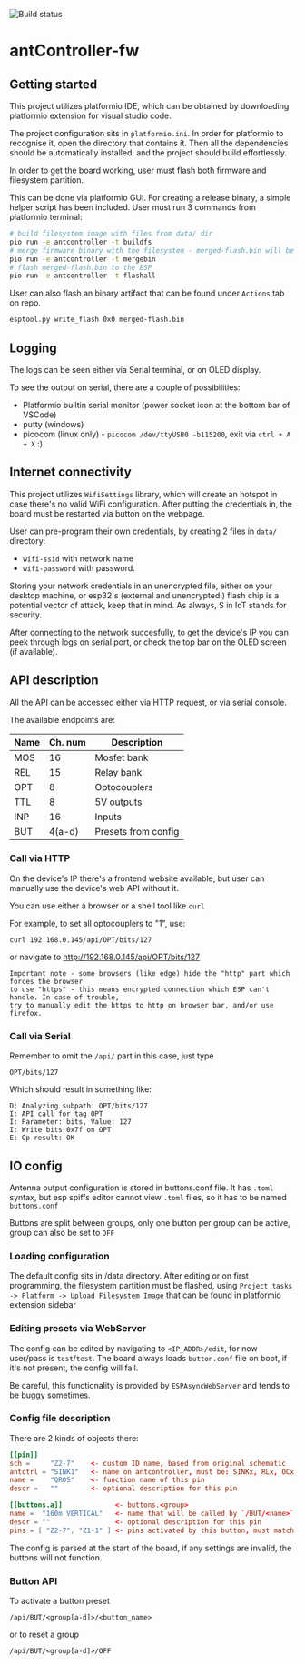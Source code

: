 ![Build status](https://github.com/cr1tbit/antcontroller-fw/actions/workflows/create-binary.yml/badge.svg)

# antController-fw

## Getting started

This project utilizes platformio IDE, which can be obtained by downloading platformio extension for visual studio code.

The project configuration sits in `platformio.ini`. In order for platformio to recognise it, open the directory that contains it. Then all the dependencies should be automatically installed, and the project should build effortlessly.

In order to get the board working, user must flash both firmware and filesystem partition.

This can be done via platformio GUI. For creating a release binary, a simple helper script has been included. User must run 3 commands from platformio terminal:

``` bash
# build filesystem image with files from data/ dir
pio run -e antcontroller -t buildfs
# merge firmware binary with the filesystem - merged-flash.bin will be created
pio run -e antcontroller -t mergebin
# flash merged-flash.bin to the ESP
pio run -e antcontroller -t flashall
```

User can also flash an binary artifact that can be found under `Actions` tab on repo.

``` bash
esptool.py write_flash 0x0 merged-flash.bin
```

## Logging

The logs can be seen either via Serial terminal, or on OLED display.

To see the output on serial, there are a couple of possibilities:

* Platformio builtin serial monitor (power socket icon at the bottom bar of VSCode)
* putty (windows)
* picocom (linux only) - `picocom /dev/ttyUSB0 -b115200`, exit via `ctrl + A + X` :)

## Internet connectivity

This project utilizes `WifiSettings` library, which will create an hotspot in case there's no valid WiFi configuration. After putting the credentials in, the board must be restarted via button on the webpage.

User can pre-program their own credentials, by creating 2 files in `data/` directory: 
 * `wifi-ssid` with network name
 * `wifi-password` with password.

Storing your network credentials in an unencrypted file, either on your desktop machine, or esp32's (external and unencrypted!) flash chip is a potential vector of attack, keep that in mind. As always, S in IoT stands for security.

After connecting to the network succesfully, to get the device's IP you can peek through logs on serial port, or check the top bar on the OLED screen (if available).

## API description

All the API can be accessed either via HTTP request, or via serial console.

The available endpoints are:

| Name| Ch. num | Description         |
| --- | ---     | ----------          |
| MOS | 16      | Mosfet bank         |
| REL | 15      | Relay bank          |
| OPT | 8       | Optocouplers        |
| TTL | 8       | 5V outputs          |
| INP | 16      | Inputs              |
| BUT | 4(a-d)  | Presets from config |

### Call via HTTP

On the device's IP there's a frontend website available, but user
can manually use the device's web API without it.

You can use either a browser or a shell tool like `curl`

For example, to set all optocouplers to "1", use:

`curl 192.168.0.145/api/OPT/bits/127`

or navigate to http://192.168.0.145/api/OPT/bits/127

    Important note - some browsers (like edge) hide the "http" part which forces the browser
    to use "https" - this means encrypted connection which ESP can't handle. In case of trouble,
    try to manually edit the https to http on browser bar, and/or use firefox.

### Call via Serial

Remember to omit the `/api/` part in this case, just type

`OPT/bits/127`

Which should result in something like:

```
D: Analyzing subpath: OPT/bits/127
I: API call for tag OPT
I: Parameter: bits, Value: 127
I: Write bits 0x7f on OPT
E: Op result: OK
```

## IO config

Antenna output configuration is stored in buttons.conf file. It has `.toml` syntax, but esp spiffs editor cannot view `.toml` files, so it has to be named `buttons.conf`

Buttons are split between groups, only one button per group can be active, group can also be set to `OFF`

### Loading configuration

The default config sits in /data directory. After editing or on first programming, the filesystem partition must be flashed, using `Project tasks -> Platform -> Upload Filesystem Image` that can be found in platformio extension sidebar

### Editing presets via WebServer

The config can be edited by navigating to `<IP_ADDR>/edit`, for now user/pass is `test`/`test`. The board always loads `button.conf` file on boot, if it's not present, the config will fail.

Be careful, this functionality is provided by `ESPAsyncWebServer` and tends to be buggy sometimes.

### Config file description

There are 2 kinds of objects there:

``` toml
[[pin]]
sch =     "Z2-7"    <- custom ID name, based from original schematic
antctrl = "SINK1"   <- name on antcontroller, must be: SINKx, RLx, OCx, TTLx or INPx
name =    "QROS"    <- function name of this pin
descr =   ""        <- optional description for this pin
```

``` toml
[[buttons.a]]             <- buttons.<group> 
name =  "160m VERTICAL"   <- name that will be called by `/BUT/<name>`
descr = ""                <- optional description for this pin
pins = [ "Z2-7", "Z1-1" ] <- pins activated by this button, must match <sch> or <name> of a pin.
```

The config is parsed at the start of the board, if any settings are invalid, the buttons will not function.

### Button API

To activate a button preset

`/api/BUT/<group[a-d]>/<button_name>`

or to reset a group

`/api/BUT/<group[a-d]>/OFF`
